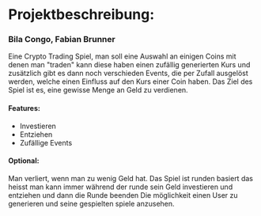 # Projektbeschreibung: 
### Bila Congo, Fabian Brunner

Eine Crypto Trading Spiel,
man soll eine Auswahl an einigen
Coins mit denen man "traden" kann diese haben einen zufällig generierten Kurs
und zusätzlich gibt es dann noch verschieden Events,
die per Zufall ausgelöst werden,
welche einen Einfluss auf den Kurs einer Coin haben. Das Ziel des Spiel ist es, eine gewisse Menge an Geld zu verdienen.

#### Features:

- Investieren
- Entziehen
- Zufällige Events

#### Optional:

Man verliert,
wenn man zu wenig Geld hat.
Das Spiel ist runden basiert das heisst man kann immer während der runde sein Geld investieren und entziehen 
und dann die Runde beenden 
Die möglichkeit einen User zu generieren und seine gespielten spiele anzusehen.

    
